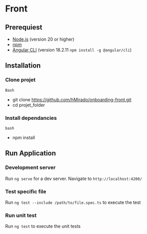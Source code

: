 # Front

## Prerequiest

- [Node.js](https://nodejs.org/) (version 20 or higher)
- [npm](https://www.npmjs.com/)
- [Angular CLI](https://cli.angular.io/) (version 18.2.11 `npm install -g @angular/cli`)

## Installation

### Clone projet

```Bash```
- git clone https://github.com/hMirado/onboarding-front.git
- cd projet_folder

### Install dependancies

```bash ```
- npm install

## Run Application

### Development server

Run `ng serve` for a dev server. Navigate to `http://localhost:4200/`

### Test specific file

Run `ng test --include /path/to/file.spec.ts` to execute the test

### Run unit test

Run `ng test` to execute the unit tests
